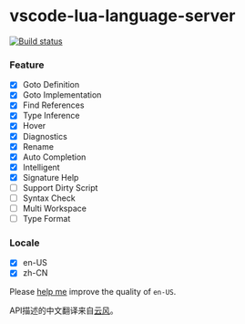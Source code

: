 # vscode-lua-language-server

[![Build status](https://ci.appveyor.com/api/projects/status/0tng1g72fssvu9rr/branch/master?svg=true)](https://ci.appveyor.com/project/sumneko/vscode-lua-language-server/branch/master)

### Feature

- [x] Goto Definition
- [x] Goto Implementation
- [x] Find References
- [x] Type Inference
- [x] Hover
- [x] Diagnostics
- [x] Rename
- [x] Auto Completion
- [x] Intelligent
- [x] Signature Help
- [ ] Support Dirty Script
- [ ] Syntax Check
- [ ] Multi Workspace
- [ ] Type Format

### Locale

- [x] en-US
- [x] zh-CN

Please [help me][git] improve the quality of `en-US`.

API描述的中文翻译来自[云风](https://cloudwu.github.io/lua53doc/manual.html)。

[git]: https://github.com/sumneko/vscode-lua-language-server
